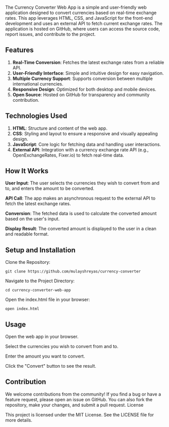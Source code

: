 The Currency Converter Web App is a simple and user-friendly web application designed to convert currencies based on real-time exchange rates. This app leverages HTML, CSS, and JavaScript for the front-end development and uses an external API to fetch current exchange rates. The application is hosted on GitHub, where users can access the source code, report issues, and contribute to the project.

## Features

  1) **Real-Time Conversion**: Fetches the latest exchange rates from a reliable API.
  2) **User-Friendly Interface**: Simple and intuitive design for easy navigation.
  3) **Multiple Currency Support**: Supports conversion between multiple international currencies.
  4) **Responsive Design**: Optimized for both desktop and mobile devices.
  5) **Open Source**: Hosted on GitHub for transparency and community contribution.

## Technologies Used

  1) **HTML**: Structure and content of the web app.
  2) **CSS**: Styling and layout to ensure a responsive and visually appealing design.
  3) **JavaScript**: Core logic for fetching data and handling user interactions.
  4) **External API**: Integration with a currency exchange rate API (e.g., OpenExchangeRates, Fixer.io) to fetch real-time data.

## How It Works

  **User Input**: The user selects the currencies they wish to convert from and to, and enters the amount to be converted.
    
  **API Call**: The app makes an asynchronous request to the external API to fetch the latest exchange rates.
  
  **Conversion**: The fetched data is used to calculate the converted amount based on the user's input.
    
  **Display Result**: The converted amount is displayed to the user in a clean and readable format.

## Setup and Installation

Clone the Repository:

    git clone https://github.com/mulayshreyas/currency-converter

Navigate to the Project Directory:

    cd currency-converter-web-app

Open the index.html file in your browser:

    open index.html

## Usage

  Open the web app in your browser.
    
  Select the currencies you wish to convert from and to.
  
  Enter the amount you want to convert.
  
  Click the "Convert" button to see the result.

## Contribution

We welcome contributions from the community! If you find a bug or have a feature request, please open an issue on GitHub. You can also fork the repository, make your changes, and submit a pull request.
License

This project is licensed under the MIT License. See the LICENSE file for more details.
